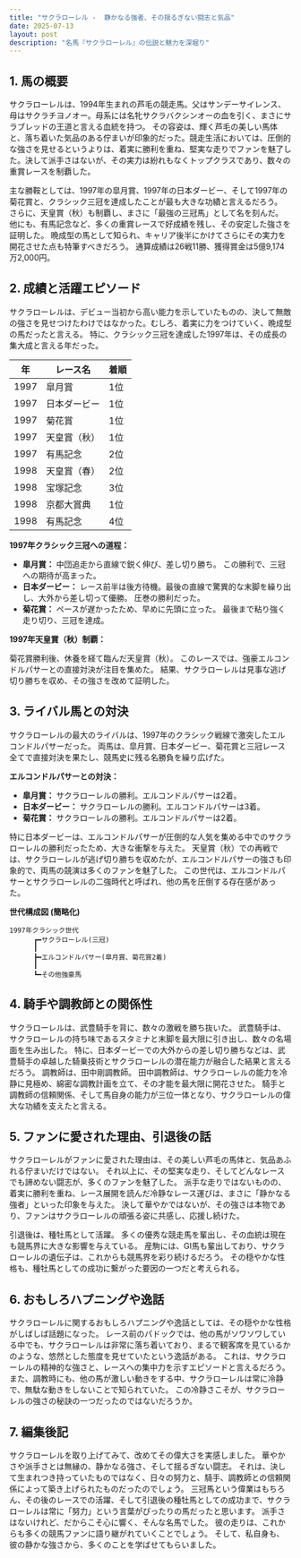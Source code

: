 ```yaml
---
title: "サクラローレル -  静かなる強者、その揺るぎない闘志と気品"
date: 2025-07-13
layout: post
description: "名馬『サクラローレル』の伝説と魅力を深堀り"
---
```


## 1. 馬の概要

サクラローレルは、1994年生まれの芦毛の競走馬。父はサンデーサイレンス、母はサクラチヨノオー。母系には名牝サクラバクシンオーの血を引く、まさにサラブレッドの王道と言える血統を持つ。  その容姿は、輝く芦毛の美しい馬体と、落ち着いた気品のある佇まいが印象的だった。競走生活においては、圧倒的な強さを見せるというよりは、着実に勝利を重ね、堅実な走りでファンを魅了した。決して派手さはないが、その実力は紛れもなくトップクラスであり、数々の重賞レースを制覇した。

主な勝鞍としては、1997年の皐月賞、1997年の日本ダービー、そして1997年の菊花賞と、クラシック三冠を達成したことが最も大きな功績と言えるだろう。  さらに、天皇賞（秋）も制覇し、まさに「最強の三冠馬」として名を刻んだ。  他にも、有馬記念など、多くの重賞レースで好成績を残し、その安定した強さを証明した。  晩成型の馬として知られ、キャリア後半にかけてさらにその実力を開花させた点も特筆すべきだろう。  通算成績は26戦11勝、獲得賞金は5億9,174万2,000円。


## 2. 成績と活躍エピソード

サクラローレルは、デビュー当初から高い能力を示していたものの、決して無敵の強さを見せつけたわけではなかった。むしろ、着実に力をつけていく、晩成型の馬だったと言える。  特に、クラシック三冠を達成した1997年は、その成長の集大成と言える年だった。

| 年 | レース名          | 着順 |
|---|-----------------|-----|
| 1997 | 皐月賞            | 1位 |
| 1997 | 日本ダービー        | 1位 |
| 1997 | 菊花賞            | 1位 |
| 1997 | 天皇賞（秋）      | 1位 |
| 1997 | 有馬記念          | 2位 |
| 1998 | 天皇賞（春）      | 2位 |
| 1998 | 宝塚記念          | 3位 |
| 1998 | 京都大賞典        | 1位 |
| 1998 | 有馬記念          | 4位 |


**1997年クラシック三冠への道程：**

* **皐月賞：**  中団追走から直線で鋭く伸び、差し切り勝ち。  この勝利で、三冠への期待が高まった。
* **日本ダービー：**  レース前半は後方待機。最後の直線で驚異的な末脚を繰り出し、大外から差し切って優勝。  圧巻の勝利だった。
* **菊花賞：**  ペースが遅かったため、早めに先頭に立った。  最後まで粘り強く走り切り、三冠を達成。


**1997年天皇賞（秋）制覇：**

菊花賞勝利後、休養を経て臨んだ天皇賞（秋）。  このレースでは、強豪エルコンドルパサーとの直接対決が注目を集めた。  結果、サクラローレルは見事な逃げ切り勝ちを収め、その強さを改めて証明した。


## 3. ライバル馬との対決

サクラローレルの最大のライバルは、1997年のクラシック戦線で激突したエルコンドルパサーだった。  両馬は、皐月賞、日本ダービー、菊花賞と三冠レース全てで直接対決を果たし、競馬史に残る名勝負を繰り広げた。

**エルコンドルパサーとの対決：**

* **皐月賞：** サクラローレルの勝利。エルコンドルパサーは2着。
* **日本ダービー：** サクラローレルの勝利。エルコンドルパサーは3着。
* **菊花賞：** サクラローレルの勝利。エルコンドルパサーは2着。

特に日本ダービーは、エルコンドルパサーが圧倒的な人気を集める中でのサクラローレルの勝利だったため、大きな衝撃を与えた。  天皇賞（秋）での再戦では、サクラローレルが逃げ切り勝ちを収めたが、エルコンドルパサーの強さも印象的で、両馬の競演は多くのファンを魅了した。  この世代は、エルコンドルパサーとサクラローレルの二強時代と呼ばれ、他の馬を圧倒する存在感があった。


**世代構成図 (簡略化)**

```
1997年クラシック世代
      ┏━サクラローレル(三冠)
      ┃
      ┣━エルコンドルパサー(皐月賞、菊花賞2着)
      ┃
      ┗━その他強豪馬
```

## 4. 騎手や調教師との関係性

サクラローレルは、武豊騎手を背に、数々の激戦を勝ち抜いた。  武豊騎手は、サクラローレルの持ち味であるスタミナと末脚を最大限に引き出し、数々の名場面を生み出した。  特に、日本ダービーでの大外からの差し切り勝ちなどは、武豊騎手の卓越した騎乗技術とサクラローレルの潜在能力が融合した結果と言えるだろう。  調教師は、田中剛調教師。  田中調教師は、サクラローレルの能力を冷静に見極め、綿密な調教計画を立て、その才能を最大限に開花させた。  騎手と調教師の信頼関係、そして馬自身の能力が三位一体となり、サクラローレルの偉大な功績を支えたと言える。


## 5. ファンに愛された理由、引退後の話

サクラローレルがファンに愛された理由は、その美しい芦毛の馬体と、気品あふれる佇まいだけではない。  それ以上に、その堅実な走り、そしてどんなレースでも諦めない闘志が、多くのファンを魅了した。  派手な走りではないものの、着実に勝利を重ね、レース展開を読んだ冷静なレース運びは、まさに「静かなる強者」といった印象を与えた。  決して華やかではないが、その強さは本物であり、ファンはサクラローレルの頑張る姿に共感し、応援し続けた。

引退後は、種牡馬として活躍。  多くの優秀な競走馬を輩出し、その血統は現在も競馬界に大きな影響を与えている。  産駒には、GI馬も輩出しており、サクラローレルの遺伝子は、これからも競馬界を彩り続けるだろう。  その穏やかな性格も、種牡馬としての成功に繋がった要因の一つだと考えられる。


## 6. おもしろハプニングや逸話

サクラローレルに関するおもしろハプニングや逸話としては、その穏やかな性格がしばしば話題になった。  レース前のパドックでは、他の馬がソワソワしている中でも、サクラローレルは非常に落ち着いており、まるで観客席を見ているかのような、悠然とした態度を見せていたという逸話がある。  これは、サクラローレルの精神的な強さと、レースへの集中力を示すエピソードと言えるだろう。  また、調教時にも、他の馬が激しい動きをする中、サクラローレルは常に冷静で、無駄な動きをしないことで知られていた。  この冷静さこそが、サクラローレルの強さの秘訣の一つだったのではないだろうか。


## 7. 編集後記

サクラローレルを取り上げてみて、改めてその偉大さを実感しました。  華やかさや派手さとは無縁の、静かなる強さ、そして揺るぎない闘志。  それは、決して生まれつき持っていたものではなく、日々の努力と、騎手、調教師との信頼関係によって築き上げられたものだったのでしょう。  三冠馬という偉業はもちろん、その後のレースでの活躍、そして引退後の種牡馬としての成功まで、サクラローレルは常に「努力」という言葉がぴったりの馬だったと思います。  派手さはないけれど、だからこそ心に響く、そんな名馬でした。  彼の走りは、これからも多くの競馬ファンに語り継がれていくことでしょう。  そして、私自身も、彼の静かな強さから、多くのことを学ばせてもらいました。
